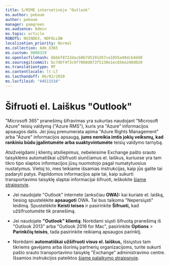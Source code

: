 ```yaml
---
title: S/MIME internetinėje "Outlook"
ms.author: pebaum
author: pebaum
manager: pamgreen
ms.audience: Admin
ms.topic: article
ROBOTS: NOINDEX, NOFOLLOW
localization_priority: Normal
ms.collection: Adm_O365
ms.custom: 9000329
ms.openlocfilehash: 6bbbf8722dacb8b7d5191d57ce1055a48dcb4dd0
ms.sourcegitcommit: bc7d6f4f3c9f7060d073f5130e1ec856e248d020
ms.translationtype: MT
ms.contentlocale: lt-LT
ms.lasthandoff: 06/02/2020
ms.locfileid: "44511516"
---
```

# <a name="encrypt-email-messages-in-outlook"></a>Šifruoti el. Laiškus "Outlook"

"Microsoft 365" pranešimų šifravimas yra sukurtas naudojant "Microsoft Azure" teisių valdymą ("Azure RMS"), kuris yra "Azure" informacijos apsaugos dalis. Jei jūsų prenumerata apima "Azure Rights Management" arba "Azure" informacijos apsaugą, **jums nereikia imtis jokių veiksmų, kad rankiniu būdu įgalintumėte arba suaktyvintumėte** teisių valdymo tarnybą.

Atsižvelgdami į klientų atsiliepimus, nebeleisime Exchange pašto srauto taisyklėms automatiškai užšifruoti siunčiamus el. laiškus, kuriuose yra tam tikro tipo slaptos informacijos jūsų nuomotojo pagal numatytuosius nustatymus. Vietoj to, mes teikiame išsamias instrukcijas, kaip jūs galite tai padaryti patys. Papildomos informacijos apie tai, kaip sukurti transportavimo taisyklę slaptai informacijai šifruoti, ieškokite [šiame straipsnyje](https://aka.ms/OmeEtr).

- Jei naudojate "Outlook" internete (anksčiau **OWA):** kai kuriate el. laišką, tiesiog spustelėkite **apsaugoti** OWA. Tai bus taikoma "Nepersiųsti" leidimą. Spustelėkite **Keisti teises** ir pasirinkite **Šifruoti,** kad užšifruotumėte tik pranešimą.

- Jei naudojate **"Outlook" klientą**: Norėdami siųsti šifruotą pranešimą iš "Outlook 2013" arba "Outlook 2016 for Mac", pasirinkite **Options**  >  **Parinkčių teisės**, tada pasirinkite reikiamą apsaugos parinktį.

- Norėdami **automatiškai užšifruoti visus el. laiškus,** išsiųstus tam tikriems gavėjams arba išorinių partnerių organizacijoms, turite sukurti pašto srauto transportavimo taisyklę "Exchange" administravimo centre. Išsamios instrukcijos pateiktos [šiame palaikymo straipsnyje](https://docs.microsoft.com/microsoft-365/compliance/define-mail-flow-rules-to-encrypt-email#create-mail-flow-rules-to-encrypt-email-messages-with-the-new-ome-capabilities).

